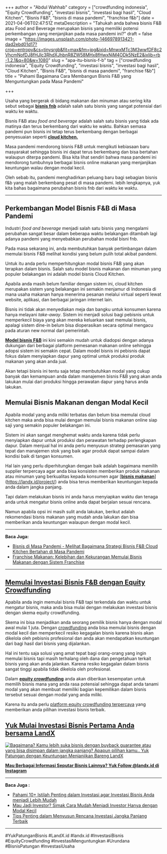 +++
author = "Abdul Wahhab"
category = ["crowdfunding indonesia", "Equity Crowdfunding", "investasi bisnis", "investasi bagi hasil", "Cloud Kitchen", "Bisnis F&B", "bisnis di masa pandemi", "franchise f&b"]
date = 2021-04-06T02:47:51Z
metaDescription = "Tahukah anda bahwa bisnis F&B atau Food and Beverage merupakan bisnis yang memiliki potensi perkembangan yang menjanjikan pada masa pandemi ini?"
draft = false
image = "https://images.unsplash.com/photo-1466978913421-dad2ebd01d17?crop=entropy&cs=tinysrgb&fit=max&fm=jpg&ixid=MnwxMTc3M3wwfDF8c2VhcmNofDJ8fHJlc3RhdXJhbnR8ZW58MHx8fHwxNjM4ODk5NzE2&ixlib=rb-1.2.1&q=80&w=1080"
slug = "apa-itu-bisnis-f-b"
tag = ["crowdfunding indonesia", "Equity Crowdfunding", "investasi bisnis", "investasi bagi hasil", "Cloud Kitchen", "Bisnis F&B", "bisnis di masa pandemi", "franchise f&b"]
title = "Pahami Bagaimana Cara Membangun Bisnis F&B yang Menguntungkan pada Masa Pandemi"

+++


Usaha yang bergerak di bidang makanan dan minuman atau sering kita sebut sebagai [**bisnis fnb**](https://landx.id/blog/bisnis-cloud-kitchen-di-masa-pandemi/) adalah salah satu bisnis yang sangat potensial dari waktu ke waktu.

Bisnis F&B atau _food and beverage_ adalah salah satu bisnis yang tidak ada matinya dan terus berkembang dari waktu ke waktu. Bahkan semasa pandemi pun bisnis ini tetap terus berkembang dengan berbagai penyesuaian seperti **[cloud kitchen.](https://landx.id/blog/bisnis-cloud-kitchen-di-masa-pandemi/)**

Masa pandemi mendorong bisnis F&B untuk mengikuti kebiasaan baru masyarakat sehingga bisnis ini dapat terus berkembang dan bisa bertahan walaupun diterpa pandemi. Bisa kita lihat sendiri bahwa masa pandemi ini mendorong tumbuhnya berbagai bisnis online makanan yang menjanjikan keuntungan walau dengan modal kecil.

Oleh sebab itu, pandemi menghadirkan peluang baru bagi sebagian bisnis f&b yang malah berkembang pesat di masa pandemi. lebih lengkapnya, yuk kita bahas bagaimana perubahan bisnis fnb dari waktu ke waktu.

---

## Perkembangan Model Bisnis F&B di Masa Pandemi

Industri _food and beverage_ menjadi salah satu bisnis yang mengalami perubahan sangat besar dalam beberapa waktu belakangan ditambah lagi adanya pandemi yang menyebabkan perubahan modal bisni fnb.

Pada masa sekarang ini, anda membutuhkan banyak pertimbangan dalam memulai bisnis F&B melihat kondisi yang belum pulih total akibat pandemi.

Untuk itu anda perlu memperhitungkan modal bisnis F&B yang akan terapkan dalam bisnis. Salah satu model bisnis makanan dan minuman yang populer belakangan ini adalah model bisnis Cloud Kitchen.

Apabila anda masih belum familiar dengan sistem ini, cloud kitchen merupakan sistem yang belakangan ini semakin menjamur di Indonesia di mana usaha makanan hanya menerima pesanan melalui virtual seperti lewat website, aplikasi, dan berbagai jaringan internet lain.

Bisnis ini tidak akan menyediakan meja dan bangku untuk konsumen karena hanya melayani _take-away_. Sistem ini menjadi solusi bagi pebisnis untuk memperkecil biaya yang akan mereka keluarkan saat memulai bisnis, apalagi sistem dine-in belum bisa dioperasikan secara optimal mengacu pada aturan new normal dari pemerintah.

[**Model bisnis F&B**](https://landx.id/project/) ini kini semakin mudah untuk diadopsi dengan adanya dukungan dari berbagai platform pemesanan makanan online sehingga adopsi sistem ini semakin cepat. Dalam model bisnis ini pebisnis dapat fokus dalam menyiapkan dapur yang optimal untuk produksi produk makanan yang akan anda jual.

Akan tetapi bisnis ini tentu saja tetap membutuhkan modal yang cukup banyak dan kemampuan anda dalam manajemen bisnis F&B yang akan anda lakukan mulai dari produksi hingga perawatan dapur yang harus anda lakukan.

## Memulai Bisnis Makanan dengan Modal Kecil

Apabila modal yang anda miliki terbatas dan belum bisa memulai cloud kitchen maka anda bisa mulai dengan memulai bisnis makanan online siap saji yang semakin populer belakangan ini.

Sistem ini akan sangat menghemat waktu anda karena tidak perlu menyiapkan dapur untuk produksi dan perawatan terhadap perlengkapan dapur. Dalam menjual hal ini anda perlu menyusun strategi pemasaran yang tepat dan manajemen stok yang baik agar produk dapat sampai dalam kondisi baik di tangan konsumen.

Hal lain yang perlu diperhitungkan dengan baik adalah bagaimana memilih supplier terpercaya agar anda bisa konsisten memberikan produk makanan atau minuman yang berkualitas kepada konsumen agar [[**bisnis makanan**](https://landx.id/project/)](https://landx.id/project/) anda bisa terus memberikan keuntungan kepada anda dalam jangka panjang.

Tapi dalam melakukan bisnis ini anda harus menyiapkan waktu dan tenaga anda untuk mengatur bisnis online anda dapat berjalan sesuai rencana.

Namun apabila opsi ini masih sulit anda lakukan, berikut adalah rekomendasi bisnis makanan yang mudah anda lakukan dan bisa memberikan anda keuntungan walaupun dengan modal kecil.

---

**Baca Juga:**

* [Bisnis di Masa Pandemi - Melihat Bagaimana Strategi Bisnis F&B Cloud Kitchen Bertahan di Masa Pandemi](https://landx.id/blog/bisnis-cloud-kitchen-di-masa-pandemi/)
* [Franchise Makanan: Kelebihan dan Kekurangan Memulai Bisnis Makanan dengan Sistem Franchise](https://landx.id/blog/memulai-bisnis-franchise-makanan/)

---

## [Memulai Investasi Bisnis F&B dengan Equity Crowdfunding](https://landx.id/project/)

Apabila anda ingin memulai bisnis F&B tapi terkendala dan waktu untuk mengatur bisnis, maka anda bisa mulai dengan melakukan investasi bisnis dengan skema equity crowdfunding.

Skema ini bisa menjadikan anda seorang pemilik bisnis hanya dengan modal awal mulai 1 juta. Dengan [crowdfunding](https://landx.id/) anda bisa memulai bisnis dengan modal kecil dan memperkecil resiko kegagalan bisnis karena bisnis akan dikelola oleh pebisnis profesional dan anda akan mendapatkan keuntungan dari bagi hasil dari bisnis yang dijalankan.

Hal ini tentu saja solusi yang amat tepat bagi orang-orang yang ingin memulai bisnis tapi masih terhalang oleh dana dan pengetahuan terkait bisnis yang akan anda jalankan. Karena resiko kegagalan dalam bisnis sangat tinggi apabila tidak dikelola oleh profesional.

Dalam [**equity crowdfunding**](https://landx.id/) anda akan diberikan kesempatan untuk memilih bisnis mana yang anda rasa potensial sehingga dapat anda tanami modal yang akan membuat memiliki bagian kepemilikan dalam bisnis tersebut sesuai dengan modal yang anda miliki.

Karena itu anda perlu [platform equity crowdfunding terpercaya](https://landx.id/) yang memberikan anda pilihan investasi bisnis terbaik.

## [Yuk Mulai Investasi Bisnis Pertama Anda bersama LandX](https://landx.id/)

[![Bagaimana? Kamu lebih suka bisnis dengan buyback guarantee atau yang bisa disimpan dalam jangka panjang? Apapun pilihan kamu.. Yuk Patungan  dengan Keuntungan Menjanjikan Bareng LandX](https://accountgram-production.sfo2.cdn.digitaloceanspaces.com/landx_ghost/2021/10/Equity-Crowdfunding-di-Indonesia-1--3.png)](https://landx.id/project/#/ximi)

[**Mau Berbagai Informasi Seputar Bisnis Lainnya? Yuk Follow @landx.id di Instagram**](https://www.instagram.com/landx.id/?utm_medium=copy_link)

---

**Baca Juga :**

* [Pahami 10+ Istilah Penting dalam Investasi agar Investasi Bisnis Anda menjadi Lebih Mudah](https://landx.id/blog/pahami-10-istilah-penting-dalam-investasi-agar-investasi-bisnis-anda-menjadi-lebih-mudah/)
* [Mau Jadi Investor? Simak Cara Mudah Menjadi Investor Hanya dengan Modal Kecil](https://landx.id/blog/cara-menjadi-investor/)
* [Tips Penting dalam Menyusun Rencana Investasi Jangka Panjang Terbaik](https://landx.id/blog/investasi-jangka-panjang-adalah/)

---

#YukPatunganBisnis	#LandX.id	#landx.id	#InvestasiBisnis	#EquityCrowdfunding	#InvestasiMenguntungkan	#Urundana	#BisnisPatungan	#InvestasiUsaha

